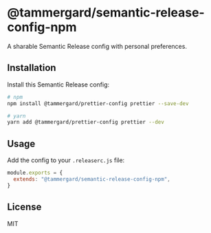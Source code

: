 # @tammergard/semantic-release-config-npm

A sharable Semantic Release config with personal preferences.

## Installation

Install this Semantic Release config:

```bash
# npm
npm install @tammergard/prettier-config prettier --save-dev

# yarn
yarn add @tammergard/prettier-config prettier --dev
```

## Usage

Add the config to your `.releaserc.js` file:

```js
module.exports = {
  extends: "@tammergard/semantic-release-config-npm",
}
```

## License

MIT
